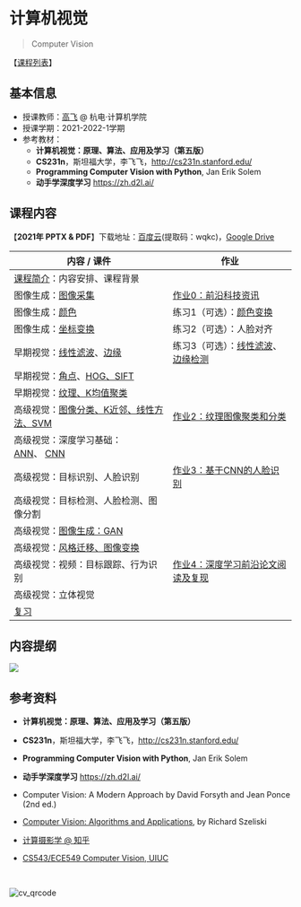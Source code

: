# 计算机视觉

> Computer Vision

【[课程列表](https://aiart.live/courses/)】

## 基本信息

- 授课教师：[高飞](http://aiart.live) @ 杭电·计算机学院
- 授课学期：2021-2022-1学期
- 参考教材：
  - **计算机视觉：原理、算法、应用及学习（第五版）** 
  - **CS231n**，斯坦福大学，李飞飞，http://cs231n.stanford.edu/
  - **Programming Computer Vision with Python**, Jan Erik Solem
  - **动手学深度学习** https://zh.d2l.ai/

## 课程内容

【**2021年 PPTX & PDF**】下载地址：[百度云](https://pan.baidu.com/s/1itg1i9tG2KAdnddz_mqYAw?pwd=wqkc)(提取码：wqkc)，[Google Drive](https://drive.google.com/file/d/1fUCv_PEQ35MjS6EeDlaj74VGeKD6sQH5/view?usp=sharing)

| 内容 / 课件                                                                          | 作业                                                            |
| -------------------------------------------------------------------------------- | ------------------------------------------------------------- |
| [课程简介](/计算机视觉/CV-01课程简介.pdf)：内容安排、课程背景                                            |                                                               |
| 图像生成：[图像采集](/计算机视觉/CV-02图像生成-图像采集.pdf)                                            | [作业0：前沿科技资讯](/计算机视觉基础/TechNews.md)                             |
| 图像生成：[颜色](/计算机视觉/CV-03图像生成-颜色.pdf)                                                | 练习1（可选）：[颜色变换](/计算机视觉基础/作业1图像生成.md)                            |
| 图像生成：[坐标变换](/计算机视觉/CV-04图像生成-坐标变换.pdf)                                            | 练习2（可选）：人脸对齐                                                  |
| 早期视觉：[线性滤波](/计算机视觉/CV-05早期视觉-线性滤波.pdf)、[边缘](/计算机视觉/CV-06早期视觉-边缘.pdf)               | 练习3（可选）：[线性滤波](/计算机视觉基础/作业2线性滤波.md)、[边缘检测](/计算机视觉基础/作业3边缘检测.md) |
| 早期视觉：[角点](/计算机视觉/CV-07早期视觉-角点corner.pdf)、[HOG、SIFT](/计算机视觉/CV-08早期视觉-HOG-SIFT.pdf) |                                                               |
| 早期视觉：[纹理、K均值聚类](/计算机视觉/CV-09早期视觉-纹理.pdf)                                          |                                                               |
| 高级视觉：[图像分类、K近邻、线性方法、SVM ](/计算机视觉/CV-10图像分类.pdf)                                   | [作业2：纹理图像聚类和分类](/计算机视觉/作业2纹理聚类和分类.md)                          |
| 高级视觉：深度学习基础：[ANN](CV-12神经网络.pdf)、 [CNN](/计算机视觉/CV-13卷积神经网络.pdf)                   |                                                               |
| 高级视觉：目标识别、人脸识别                                                                   | [作业3：基于CNN的人脸识别]()                                            |
| 高级视觉：目标检测、人脸检测、图像分割                                                              |                                                               |
| 高级视觉：[图像生成：GAN](/计算机视觉/CV-14生成对抗网络.pdf)                                           |                                                               |
| 高级视觉：[风格迁移、图像变换](/计算机视觉/CV-14生成对抗网络.pdf)                                          |                                                               |
| 高级视觉：视频：目标跟踪、行为识别                                                                | [作业4：深度学习前沿论文阅读及复现]()                                         |
| 高级视觉：立体视觉                                                                        |                                                               |
| [复习](/计算机视觉基础/cv_all.png)                                                         |                                                               |

## 内容提纲

![](/计算机视觉/cv-list.png)

## 参考资料

- **计算机视觉：原理、算法、应用及学习（第五版）** 

- **CS231n**，斯坦福大学，李飞飞，http://cs231n.stanford.edu/

- **Programming Computer Vision with Python**, Jan Erik Solem

- **动手学深度学习** https://zh.d2l.ai/

- Computer Vision: A Modern Approach by David Forsyth and Jean Ponce (2nd ed.)

- [Computer Vision: Algorithms and Applications](https://szeliski.org/Book/), by Richard Szeliski

- [计算摄影学 @ 知乎](https://www.zhihu.com/column/hawkcp)

- [CS543/ECE549 Computer Vision, UIUC](https://courses.engr.illinois.edu/)
  
  ​

![cv_qrcode](/计算机视觉/cv-ref.png)
